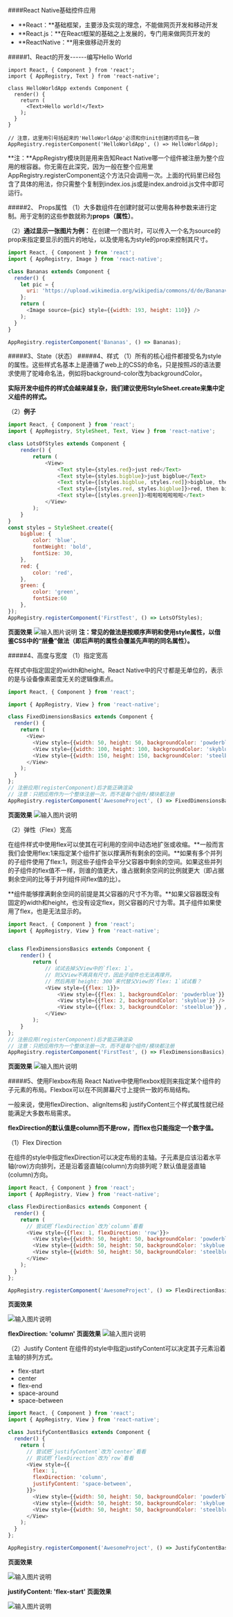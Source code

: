 ####React Native基础控件应用

- **React：**基础框架，主要涉及实现的理念，不能做网页开发和移动开发
- **React.js：**在React框架的基础之上发展的，专门用来做网页开发的
- **ReactNative：**用来做移动开发的

#####1、React的开发------编写Hello World
```
import React, { Component } from 'react';
import { AppRegistry, Text } from 'react-native';

class HelloWorldApp extends Component {
  render() {
    return (
      <Text>Hello world!</Text>
    );
  }
}

// 注意，这里用引号括起来的'HelloWorldApp'必须和你init创建的项目名一致
AppRegistry.registerComponent('HelloWorldApp', () => HelloWorldApp);
```
**注：**AppRegistry模块则是用来告知React Native哪一个组件被注册为整个应用的根容器。你无需在此深究，因为一般在整个应用里AppRegistry.registerComponent这个方法只会调用一次。上面的代码里已经包含了具体的用法，你只需整个复制到index.ios.js或是index.android.js文件中即可运行。

#####2、 Props属性
（1）大多数组件在创建时就可以使用各种参数来进行定制。用于定制的这些参数就称为**props（属性）**。

（2）**通过显示一张图片为例：**
在创建一个图片时，可以传入一个名为source的prop来指定要显示的图片的地址，以及使用名为style的prop来控制其尺寸。



```JavaScript
import React, { Component } from 'react';
import { AppRegistry, Image } from 'react-native';

class Bananas extends Component {
  render() {
    let pic = {
      uri: 'https://upload.wikimedia.org/wikipedia/commons/d/de/Bananavarieties.jpg'
    };
    return (
      <Image source={pic} style={{width: 193, height: 110}} />
    );
  }
}

AppRegistry.registerComponent('Bananas', () => Bananas);
```
#####3、State（状态）
#####4、样式
（1）所有的核心组件都接受名为style的属性。这些样式名基本上是遵循了web上的CSS的命名，只是按照JS的语法要求使用了驼峰命名法，例如将background-color改为backgroundColor。

**实际开发中组件的样式会越来越复杂，我们建议使用StyleSheet.create来集中定义组件的样式。**

（2）**例子**


```JavaScript
import React, { Component } from 'react';
import { AppRegistry, StyleSheet, Text, View } from 'react-native';

class LotsOfStyles extends Component {
    render() {
        return (
            <View>
                <Text style={styles.red}>just red</Text>
                <Text style={styles.bigblue}>just bigblue</Text>
                <Text style={[styles.bigblue, styles.red]}>bigblue, then red</Text>
                <Text style={[styles.red, styles.bigblue]}>red, then bigblue</Text>
                <Text style={[styles.green]}>啦啦啦啦啦啦啦</Text>
            </View>
        );
    }
}
const styles = StyleSheet.create({
    bigblue: {
        color: 'blue',
        fontWeight: 'bold',
        fontSize: 30,
    },
    red: {
        color: 'red',
    },
    green: {
        color: 'green',
        fontSize:60
    },
});
AppRegistry.registerComponent('FirstTest', () => LotsOfStyles);
```
**页面效果**
![输入图片说明](https://git.oschina.net/uploads/images/2017/0711/104020_d684d3d3_684224.png "在这里输入图片标题")
**注：常见的做法是按顺序声明和使用style属性，以借鉴CSS中的“层叠”做法（即后声明的属性会覆盖先声明的同名属性）。**

#####4、高度与宽度
（1）指定宽高

在样式中指定固定的width和height。React Native中的尺寸都是无单位的，表示的是与设备像素密度无关的逻辑像素点。

```JavaScript
import React, { Component } from 'react';

import { AppRegistry, View } from 'react-native';

class FixedDimensionsBasics extends Component {
  render() {
    return (
      <View>
        <View style={{width: 50, height: 50, backgroundColor: 'powderblue'}} />
        <View style={{width: 100, height: 100, backgroundColor: 'skyblue'}} />
        <View style={{width: 150, height: 150, backgroundColor: 'steelblue'}} />
      </View>
    );
  }
};
// 注册应用(registerComponent)后才能正确渲染
// 注意：只把应用作为一个整体注册一次，而不是每个组件/模块都注册
AppRegistry.registerComponent('AwesomeProject', () => FixedDimensionsBasics);
```
**页面效果**
![输入图片说明](https://git.oschina.net/uploads/images/2017/0711/112004_41afc263_684224.png "在这里输入图片标题")


（2）弹性（Flex）宽高

在组件样式中使用flex可以使其在可利用的空间中动态地扩张或收缩。**一般而言我们会使用flex:1来指定某个组件扩张以撑满所有剩余的空间。**如果有多个并列的子组件使用了flex:1，则这些子组件会平分父容器中剩余的空间。如果这些并列的子组件的flex值不一样，则谁的值更大，谁占据剩余空间的比例就更大（即占据剩余空间的比等于并列组件间flex值的比）。

**组件能够撑满剩余空间的前提是其父容器的尺寸不为零。**如果父容器既没有固定的width和height，也没有设定flex，则父容器的尺寸为零。其子组件如果使用了flex，也是无法显示的。

```JavaScript
import React, { Component } from 'react';
import { AppRegistry, View } from 'react-native';


class FlexDimensionsBasics extends Component {
    render() {
        return (
            // 试试去掉父View中的`flex: 1`。
            // 则父View不再具有尺寸，因此子组件也无法再撑开。
            // 然后再用`height: 300`来代替父View的`flex: 1`试试看？
            <View style={{flex: 1}}>
                <View style={{flex: 1, backgroundColor: 'powderblue'}} />
                <View style={{flex: 2, backgroundColor: 'skyblue'}} />
                <View style={{flex: 3, backgroundColor: 'steelblue'}} />
            </View>
        );
    }
};
// 注册应用(registerComponent)后才能正确渲染
// 注意：只把应用作为一个整体注册一次，而不是每个组件/模块都注册
AppRegistry.registerComponent('FirstTest', () => FlexDimensionsBasics);
```

**页面效果**
 ![输入图片说明](https://git.oschina.net/uploads/images/2017/0711/114710_e5421336_684224.png "在这里输入图片标题")

#####5、使用Flexbox布局
React Native中使用flexbox规则来指定某个组件的子元素的布局。Flexbox可以在不同屏幕尺寸上提供一致的布局结构。

一般来说，使用flexDirection、alignItems和 justifyContent三个样式属性就已经能满足大多数布局需求。


**flexDirection的默认值是column而不是row，而flex也只能指定一个数字值。**

（1）Flex Direction

在组件的style中指定flexDirection可以决定布局的主轴。子元素是应该沿着水平轴(row)方向排列，还是沿着竖直轴(column)方向排列呢？默认值是竖直轴(column)方向。

```JavaScript
import React, { Component } from 'react';
import { AppRegistry, View } from 'react-native';

class FlexDirectionBasics extends Component {
  render() {
    return (
      // 尝试把`flexDirection`改为`column`看看
      <View style={{flex: 1, flexDirection: 'row'}}>
        <View style={{width: 50, height: 50, backgroundColor: 'powderblue'}} />
        <View style={{width: 50, height: 50, backgroundColor: 'skyblue'}} />
        <View style={{width: 50, height: 50, backgroundColor: 'steelblue'}} />
      </View>
    );
  }
};

AppRegistry.registerComponent('AwesomeProject', () => FlexDirectionBasics);
```
**页面效果**

![输入图片说明](https://git.oschina.net/uploads/images/2017/0711/140249_f345bcc4_684224.png "在这里输入图片标题")

**flexDirection: 'column'  页面效果**
![输入图片说明](https://git.oschina.net/uploads/images/2017/0711/140431_30a017fa_684224.png "在这里输入图片标题")

（2）Justify Content
在组件的style中指定justifyContent可以决定其子元素沿着主轴的排列方式。
- flex-start
- center
- flex-end
- space-around
- space-between

```JavaScript
import React, { Component } from 'react';
import { AppRegistry, View } from 'react-native';

class JustifyContentBasics extends Component {
  render() {
    return (
      // 尝试把`justifyContent`改为`center`看看
      // 尝试把`flexDirection`改为`row`看看
      <View style={{
        flex: 1,
        flexDirection: 'column',
        justifyContent: 'space-between',
      }}>
        <View style={{width: 50, height: 50, backgroundColor: 'powderblue'}} />
        <View style={{width: 50, height: 50, backgroundColor: 'skyblue'}} />
        <View style={{width: 50, height: 50, backgroundColor: 'steelblue'}} />
      </View>
    );
  }
};

AppRegistry.registerComponent('AwesomeProject', () => JustifyContentBasics);
```

**页面效果**

![输入图片说明](https://git.oschina.net/uploads/images/2017/0711/141733_c813e001_684224.png "在这里输入图片标题")

**justifyContent: 'flex-start'  页面效果**

![输入图片说明](https://git.oschina.net/uploads/images/2017/0711/141742_d3a894b9_684224.png "在这里输入图片标题")